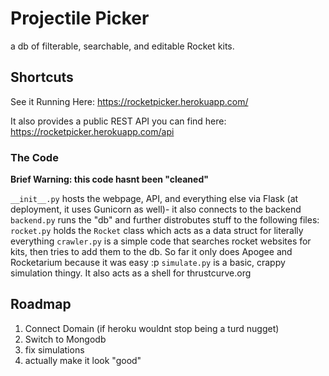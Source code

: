 # Projectile Picker
a db of filterable, searchable, and editable Rocket kits.

## Shortcuts

See it Running Here: https://rocketpicker.herokuapp.com/

It also provides a public REST API you can find here: https://rocketpicker.herokuapp.com/api


### The Code

**Brief Warning: this code hasnt been "cleaned"**

`__init__.py` hosts the webpage, API, and everything else via Flask (at deployment, it uses Gunicorn as well)- it also connects to the backend
`backend.py` runs the "db" and further distrobutes stuff to the following files:
`rocket.py` holds the `Rocket` class which acts as a data struct for literally everything
`crawler.py` is a simple code that searches rocket websites for kits, then tries to add them to the db. So far it only does Apogee and Rocketarium because it was easy :p
`simulate.py` is a basic, crappy simulation thingy. It also acts as a shell for thrustcurve.org 

## Roadmap

1. Connect Domain (if heroku wouldnt stop being a turd nugget)
2. Switch to Mongodb
3. fix simulations
4. actually make it look "good"

